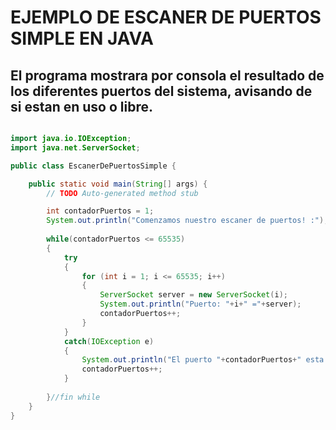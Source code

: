 # EJEMPLO DE ESCANER DE PUERTOS SIMPLE EN JAVA

## El programa mostrara por consola el resultado de los diferentes puertos del sistema, avisando de si estan en uso o libre.

``` java

import java.io.IOException;
import java.net.ServerSocket;

public class EscanerDePuertosSimple {

	public static void main(String[] args) {
		// TODO Auto-generated method stub

		int contadorPuertos = 1;
		System.out.println("Comenzamos nuestro escaner de puertos! :");
		
        while(contadorPuertos <= 65535)
        {
        	try
        	{	
	        	for (int i = 1; i <= 65535; i++) 
	        	{
	        		ServerSocket server = new ServerSocket(i);
	        		System.out.println("Puerto: "+i+" ="+server);
	        		contadorPuertos++;
				}
	        }
        	catch(IOException e)
        	{
        		System.out.println("El puerto "+contadorPuertos+" esta abierto!!!!");
        		contadorPuertos++;
        	}
		
        }//fin while
	}
}


```
